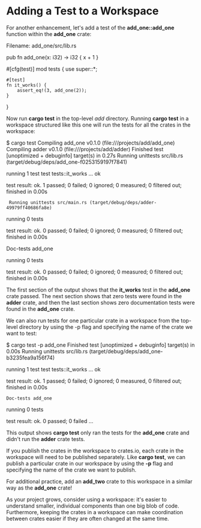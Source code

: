 # Adding a Test to a Workspace

For another enhancement, let's add a test of the **add_one::add_one** function within the **add_one**
crate:


Filename: add_one/src/lib.rs

pub fn add_one(x: i32) -> i32 {
    x + 1
}

#[cfg(test)]
mod tests {
    use super::*;

    #[test]
    fn it_works() {
        assert_eq!(3, add_one(2));
    }
}


Now run **cargo test** in the top-level *add* directory. Running **cargo test** in a workspace structured
like this one will run the tests for all the crates in the workspace:


$ cargo test
   Compiling add_one v0.1.0 (file:///projects/add/add_one)
   Compiling adder v0.1.0 (file:///projects/add/adder)
    Finished test [unoptimized + debuginfo] target(s) in 0.27s
     Running unittests src/lib.rs (target/debug/deps/add_one-f0253159197f7841)

running 1 test
test tests::it_works ... ok

test result: ok. 1 passed; 0 failed; 0 ignored; 0 measured; 0 filtered out; finished in 0.00s

     Running unittests src/main.rs (target/debug/deps/adder-49979ff40686fa8e)

running 0 tests

test result: ok. 0 passed; 0 failed; 0 ignored; 0 measured; 0 filtered out; finished in 0.00s

   Doc-tests add_one

running 0 tests

test result: ok. 0 passed; 0 failed; 0 ignored; 0 measured; 0 filtered out; finished in 0.00s


The first section of the output shows that the **it_works** test in the **add_one** crate passed. The next
section shows that zero tests were found in the **adder** crate, and then the last section shows zero
documentation tests were found in the **add_one** crate.

We can also run tests for one particular crate in a workspace from the top-level directory by using
the -p flag and specifying the name of the crate we want to test:


$ cargo test -p add_one
    Finished test [unoptimized + debuginfo] target(s) in 0.00s
        Running unittests src/lib.rs (target/debug/deps/add_one-b3235fea9a156f74)

running 1 test
test tests::it_works ... ok

test result: ok. 1 passed; 0 failed; 0 ignored; 0 measured, 0 filtered out; finished in 0.00s

    Doc-tests add_one

running 0 tests

test result: ok. 0 passed; 0 failed ...


This output shows **cargo test** only ran the tests for the **add_one** crate and didn't run the **adder**
crate tests.

If you publish the crates in the workspace to crates.io, each crate in the workspace will need to be
published separately. Like **cargo test**, we can publish a particular crate in our workspace by using
the **-p** flag and specifying the name of the crate we want to publish.

For additional practice, add an **add_two** crate to this workspace in a similar way as the **add_one**
crate!

As your project grows, consider using a workspace: it's easier to understand smaller, individual
components than one big blob of code. Furthermore, keeping the crates in a workspace can make
coordination between crates easier if they are often changed at the same time.
